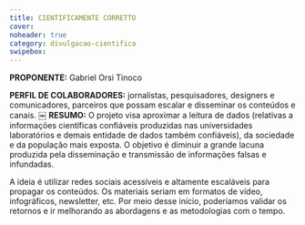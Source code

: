 ```yaml
---
title: CIENTIFICAMENTE CORRETTO
cover: 
noheader: true
category: divulgacao-cientifica
swipebox: 
---
```

  
**PROPONENTE:**
Gabriel Orsi Tinoco
  
**PERFIL DE COLABORADORES:**  jornalistas, pesquisadores, designers e comunicadores, parceiros que possam escalar e disseminar os conteúdos e canais.
  ￼
**RESUMO:**
O projeto visa aproximar a leitura de dados (relativas a informações científicas confiáveis produzidas nas universidades laboratórios e demais entidade de dados também confiáveis), da sociedade e da população mais exposta. O objetivo é diminuir a grande lacuna produzida pela disseminação e transmissão de informações falsas e infundadas.
  
A ideia é utilizar redes sociais acessíveis e altamente escaláveis para propagar os conteúdos. Os materiais seriam em formatos de vídeo, infográficos, newsletter, etc. Por meio desse início, poderiamos validar os retornos e ir melhorando as abordagens e as metodologias com o tempo.